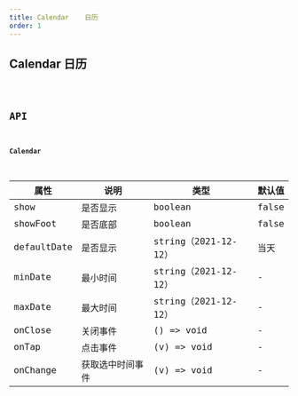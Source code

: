```yaml
---
title: Calendar    日历
order: 1
---
```


## Calendar 日历

<code src="./calendar/index.tsx" />

## API

#### Calendar

| 属性 | 说明     | 类型    | 默认值 |
| ---- | -------- | ------- | ------ |
| show | 是否显示 | boolean | false  |
| showFoot | 是否底部 | boolean | false  |
| defaultDate | 是否显示 | string（2021-12-12） | 当天  |
| minDate | 最小时间 | string（2021-12-12） | -  |
| maxDate | 最大时间 | string（2021-12-12） | -  |
| onClose | 关闭事件 | () => void | - |
| onTap | 点击事件 | (v) => void | - |
| onChange | 获取选中时间事件 | (v) => void | - |
